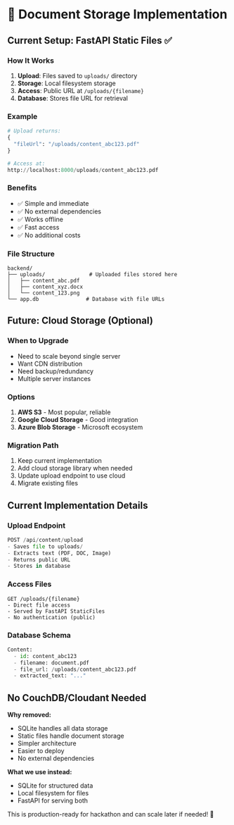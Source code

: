 # 📁 Document Storage Implementation

## Current Setup: FastAPI Static Files ✅

### How It Works
1. **Upload**: Files saved to `uploads/` directory
2. **Storage**: Local filesystem storage
3. **Access**: Public URL at `/uploads/{filename}`
4. **Database**: Stores file URL for retrieval

### Example
```python
# Upload returns:
{
  "fileUrl": "/uploads/content_abc123.pdf"
}

# Access at:
http://localhost:8000/uploads/content_abc123.pdf
```

### Benefits
- ✅ Simple and immediate
- ✅ No external dependencies
- ✅ Works offline
- ✅ Fast access
- ✅ No additional costs

### File Structure
```
backend/
├── uploads/              # Uploaded files stored here
│   ├── content_abc.pdf
│   ├── content_xyz.docx
│   └── content_123.png
└── app.db               # Database with file URLs
```

## Future: Cloud Storage (Optional)

### When to Upgrade
- Need to scale beyond single server
- Want CDN distribution
- Need backup/redundancy
- Multiple server instances

### Options
1. **AWS S3** - Most popular, reliable
2. **Google Cloud Storage** - Good integration
3. **Azure Blob Storage** - Microsoft ecosystem

### Migration Path
1. Keep current implementation
2. Add cloud storage library when needed
3. Update upload endpoint to use cloud
4. Migrate existing files

## Current Implementation Details

### Upload Endpoint
```python
POST /api/content/upload
- Saves file to uploads/
- Extracts text (PDF, DOC, Image)
- Returns public URL
- Stores in database
```

### Access Files
```
GET /uploads/{filename}
- Direct file access
- Served by FastAPI StaticFiles
- No authentication (public)
```

### Database Schema
```python
Content:
  - id: content_abc123
  - filename: document.pdf
  - file_url: /uploads/content_abc123.pdf
  - extracted_text: "..."
```

## No CouchDB/Cloudant Needed

**Why removed:**
- SQLite handles all data storage
- Static files handle document storage
- Simpler architecture
- Easier to deploy
- No external dependencies

**What we use instead:**
- SQLite for structured data
- Local filesystem for files
- FastAPI for serving both

This is production-ready for hackathon and can scale later if needed! 🚀
